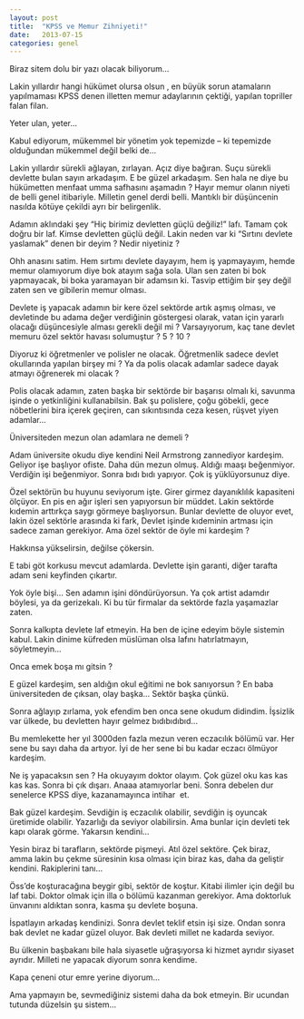 ```yaml
---
layout: post
title:  "KPSS ve Memur Zihniyeti!"
date:   2013-07-15
categories: genel
---
```


Biraz sitem dolu bir yazı olacak biliyorum…

Lakin yıllardır hangi hükümet olursa olsun , en büyük sorun atamaların yapılmaması KPSS denen illetten memur adaylarının çektiği, yapılan topriller falan filan.

Yeter ulan, yeter…

Kabul ediyorum, mükemmel bir yönetim yok tepemizde – ki tepemizde olduğundan mükemmel değil belki de…

Lakin yıllardır sürekli ağlayan, zırlayan. Açız diye bağıran. Suçu sürekli devlette bulan sayın arkadaşım. E be güzel arkadaşım. Sen hala ne diye bu hükümetten menfaat umma safhasını aşamadın ? Hayır memur olanın niyeti de belli genel itibariyle. Milletin genel derdi belli. Mantıklı bir düşüncenin nasılda kötüye çekildi ayrı bir belirgenlik.

Adamın aklındaki şey “Hiç birimiz devletten güçlü değiliz!” lafı. Tamam çok doğru bir laf. Kimse devletten güçlü değil. Lakin neden var ki “Sırtını devlete yaslamak” denen bir deyim ? Nedir niyetiniz ?

Ohh anasını satim. Hem sırtımı devlete dayayım, hem iş yapmayayım, hemde memur olamıyorum diye bok atayım sağa sola. Ulan sen zaten bi bok yapmayacak, bi boka yaramayan bir adamsın ki. Tasvip ettiğim bir şey değil zaten sen ve gibilerin memur olması.

Devlete iş yapacak adamın bir kere özel sektörde artık aşmış olması, ve devletinde bu adama değer verdiğinin göstergesi olarak, vatan için yararlı olacağı düşüncesiyle alması gerekli değil mi ? Varsayıyorum, kaç tane devlet memuru özel sektör havası solumuştur ? 5 ? 10 ?

Diyoruz ki öğretmenler ve polisler ne olacak. Öğretmenlik sadece devlet okullarında yapılan birşey mi ? Ya da polis olacak adamlar sadece dayak atmayı öğrenerek mi olacak ?

Polis olacak adamın, zaten başka bir sektörde bir başarısı olmalı ki, savunma işinde o yetkinliğini kullanabilsin. Bak şu polislere, çoğu göbekli, gece nöbetlerini bira içerek geçiren, can sıkıntısında ceza kesen, rüşvet yiyen adamlar…

Üniversiteden mezun olan adamlara ne demeli ?

Adam üniversite okudu diye kendini Neil Armstrong zannediyor kardeşim. Geliyor işe başlıyor ofiste. Daha dün mezun olmuş. Aldığı maaşı beğenmiyor. Verdiğin işi beğenmiyor. Sonra bıdı bıdı yapıyor. Çok iş yüklüyorsunuz diye.

Özel sektörün bu huyunu seviyorum işte. Girer girmez dayanıklılık kapasiteni ölçüyor. En pis en ağır işleri sen yapıyorsun bir müddet. Lakin sektörde kıdemin arttırkça saygı görmeye başlıyorsun. Bunlar devlette de oluyor evet, lakin özel sektörle arasında ki fark, Devlet işinde kıdeminin artması için sadece zaman gerekiyor. Ama özel sektör de öyle mi kardeşim ?

Hakkınsa yükselirsin, değilse çökersin.

E tabi göt korkusu mevcut adamlarda. Devlette işin garanti, diğer tarafta adam seni keyfinden çıkartır.

Yok öyle bişi… Sen adamın işini döndürüyorsun. Ya çok artist adamdır böylesi, ya da gerizekalı. Ki bu tür firmalar da sektörde fazla yaşamazlar zaten.

Sonra kalkıpta devlete laf etmeyin. Ha ben de içine edeyim böyle sistemin kabul. Lakin dinime küfreden müslüman olsa lafını hatırlatmayın, söyletmeyin…

Onca emek boşa mı gitsin ?

E güzel kardeşim, sen aldığın okul eğitimi ne bok sanıyorsun ? En baba üniversiteden de çıksan, olay başka… Sektör başka çünkü.

Sonra ağlayıp zırlama, yok efendim ben onca sene okudum didindim. İşsizlik var ülkede, bu devletten hayır gelmez bıdıbıdıbıd…

Bu memlekette her yıl 3000den fazla mezun veren eczacılık bölümü var. Her sene bu sayı daha da artıyor. İyi de her sene bi bu kadar eczacı ölmüyor kardeşim.

Ne iş yapacaksın sen ? Ha okuyayım doktor olayım. Çok güzel oku kas kas kas kas. Sonra bi çık dışarı. Anaaa atamıyorlar beni. Sonra debelen dur senelerce KPSS diye, kazanamayınca intihar  et.

Bak güzel kardeşim. Sevdiğin iş eczacılık olabilir, sevdiğin iş oyuncak üretimide olabilir. Yazarlığı da seviyor olabilirsin. Ama bunlar için devleti tek kapı olarak görme. Yakarsın kendini…

Yesin biraz bi tarafların, sektörde pişmeyi. Atıl özel sektöre. Çek biraz, amma lakin bu çekme süresinin kısa olması için biraz kas, daha da geliştir kendini. Rakiplerini tanı…

Öss’de koşturacağına beygir gibi, sektör de koştur. Kitabi ilimler için değil bu laf tabi. Doktor olmak için illa o bölümü kazanman gerekiyor. Ama doktorluk ünvanını aldıktan sonra, kasma şu devlete boşuna.

İspatlayın arkadaş kendinizi. Sonra devlet teklif etsin işi size. Ondan sonra bak devlet ne kadar güzel oluyor. Bak devleti millet ne kadarda seviyor.

Bu ülkenin başbakanı bile hala siyasetle uğraşıyorsa ki hizmet ayrıdır siyaset ayrıdır. Milleti ne yapacak diyorum sonra kendime.

Kapa çeneni otur emre yerine diyorum…

Ama yapmayın be, sevmediğiniz sistemi daha da bok etmeyin. Bir ucundan tutunda düzelsin şu sistem…